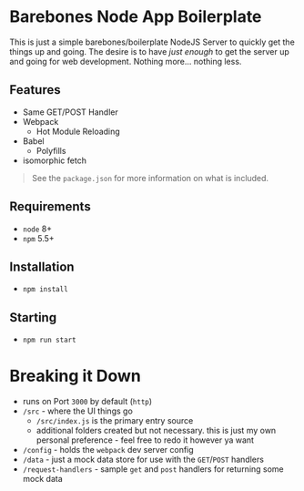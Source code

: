 # Barebones Node App Boilerplate

This is just a simple barebones/boilerplate NodeJS Server to quickly get the things up and going.  The desire is to have _just enough_ to get the server up and going for web development.  Nothing more... nothing less.

## Features
- Same GET/POST Handler
- Webpack
	- Hot Module Reloading
- Babel
	- Polyfills
- isomorphic fetch

> See the `package.json` for more information on what is included.

## Requirements
- `node` 8+
- `npm` 5.5+

## Installation
- `npm install`

## Starting
- `npm run start`

# Breaking it Down
- runs on Port `3000` by default (`http`)
- `/src` - where the UI things go
	- `/src/index.js` is the primary entry source
	- additional folders created but not necessary.  this is just my own personal preference - feel free to redo it however ya want
- `/config` - holds the `webpack` dev server config
- `/data` - just a mock data store for use with the `GET`/`POST` handlers
- `/request-handlers` - sample `get` and `post` handlers for returning some mock data
